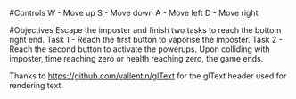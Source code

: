 #Controls
W - Move up
S - Move down
A - Move left
D - Move right

#Objectives
Escape the imposter and finish two tasks to reach the bottom right end.
Task 1 - Reach the first button to vaporise the imposter.
Task 2 - Reach the second button to activate the powerups.
Upon colliding with imposter, time reaching zero or health reaching zero, the game ends.

Thanks to https://github.com/vallentin/glText for the glText header used for rendering text.